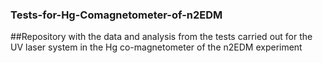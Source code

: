 ### Tests-for-Hg-Comagnetometer-of-n2EDM
##Repository with the data and analysis from the tests carried out for the UV laser system in the Hg co-magnetometer of the n2EDM experiment
